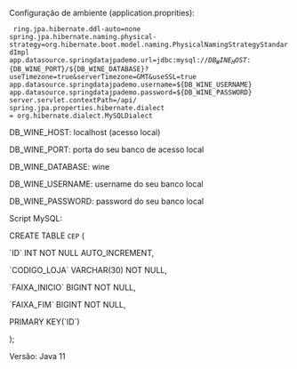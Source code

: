 Configuração de ambiente (application.proprities):

<code> ring.jpa.hibernate.ddl-auto=none
spring.jpa.hibernate.naming.physical-strategy=org.hibernate.boot.model.naming.PhysicalNamingStrategyStandardImpl
app.datasource.springdatajpademo.url=jdbc:mysql://${DB_WINE_HOST}:${DB_WINE_PORT}/${DB_WINE_DATABASE}?useTimezone=true&serverTimezone=GMT&useSSL=true
app.datasource.springdatajpademo.username=${DB_WINE_USERNAME}
app.datasource.springdatajpademo.password=${DB_WINE_PASSWORD}
server.servlet.contextPath=/api/
spring.jpa.properties.hibernate.dialect = org.hibernate.dialect.MySQLDialect </code>

<p> DB_WINE_HOST: localhost (acesso local) </p>
<p> DB_WINE_PORT: porta do seu banco de acesso local </p>
<p> DB_WINE_DATABASE: wine </p>
<p> DB_WINE_USERNAME: username do seu banco local </p>
<p> DB_WINE_PASSWORD: password do seu banco local </p>

Script MySQL:

CREATE TABLE `CEP` (
<p> `ID` INT NOT NULL AUTO_INCREMENT, </p> 
<p> `CODIGO_LOJA` VARCHAR(30) NOT NULL, </p> 
<p> `FAIXA_INICIO` BIGINT NOT NULL, </p> 
<p> `FAIXA_FIM` BIGINT NOT NULL, </p> 
<p> PRIMARY KEY(`ID`) </p> 
); <p> 


Versão: 
Java 11
